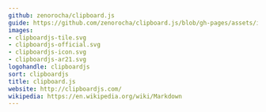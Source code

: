 ```yaml
---
github: zenorocha/clipboard.js
guide: https://github.com/zenorocha/clipboard.js/blob/gh-pages/assets/images/clippy.svg
images:
- clipboardjs-tile.svg
- clipboardjs-official.svg
- clipboardjs-icon.svg
- clipboardjs-ar21.svg
logohandle: clipboardjs
sort: clipboardjs
title: clipboard.js
website: http://clipboardjs.com/
wikipedia: https://en.wikipedia.org/wiki/Markdown
---
```

